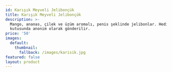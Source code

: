 ```yaml
---
id: Karışık Meyveli Jelibonçük
title: Karışık Meyveli Jelibonçük
description: >-
  Mango, ananas, çilek ve üzüm aromalı, penis şeklinde jelibonlar. Hediye
  kutusunda anonim olarak gönderilir.
price: '50'
images:
  default:
    thumbnail:
      fallback: /images/karisik.jpg
featured: false
layout: product
---
```


